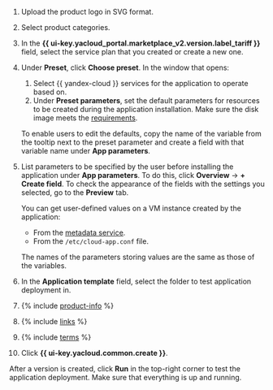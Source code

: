 1. Upload the product logo in SVG format.

1. Select product categories.

1. In the **{{ ui-key.yacloud_portal.marketplace_v2.version.label_tariff }}** field, select the service plan that you created or create a new one.

1. Under **Preset**, click **Choose preset**. In the window that opens:

   1. Select {{ yandex-cloud }} services for the application to operate based on.
   1. Under **Preset parameters**, set the default parameters for resources to be created during the application installation. Make sure the disk image meets the [requirements](../../marketplace/operations/create-image.md).

   To enable users to edit the defaults, copy the name of the variable from the tooltip next to the preset parameter and create a field with that variable name under **App parameters**.

1. List parameters to be specified by the user before installing the application under **App parameters**. To do this, click **Overview** → **+ Create field**. To check the appearance of the fields with the settings you selected, go to the **Preview** tab.

   You can get user-defined values on a VM instance created by the application:
   * From the [metadata service](../../compute/operations/vm-info/get-info.md#inside-instance).
   * From the `/etc/cloud-app.conf` file.

   The names of the parameters storing values are the same as those of the variables.

1. In the **Application template** field, select the folder to test application deployment in.

1. {% include [product-info](product-info.md) %}

1. {% include [links](links.md) %}

1. {% include [terms](terms.md) %}

1. Click **{{ ui-key.yacloud.common.create }}**.

After a version is created, click **Run** in the top-right corner to test the application deployment. Make sure that everything is up and running.

